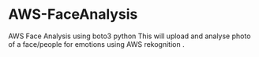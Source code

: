# AWS-FaceAnalysis
AWS Face Analysis using boto3  python
This will upload and analyse photo of a face/people for emotions using AWS rekognition .
